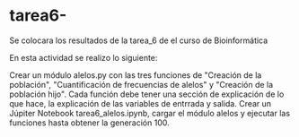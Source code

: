 # tarea6-
Se colocara los resultados de la tarea_6 de el curso  de Bioinformática

En esta actividad se realizo  lo siguiente: 

Crear un módulo alelos.py con las tres funciones de "Creación de la población", "Cuantificación de frecuencias de alelos" y "Creación de la población hijo". Cada función debe tener una sección de explicación de lo que hace, la explicación de las variables de entrrada y salida.
Crear un Júpiter Notebook tarea6_alelos.ipynb, cargar el módulo alelos y ejecutar las funciones hasta obtener la generación 100.
